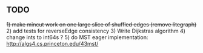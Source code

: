 TODO
----
~~1) make mincut work on one large slice of shuffled edges (remove litegraph)~~
2) add tests for reverseEdge consistency
3) Write Dijkstras algorithm
4) change ints to int64s ?
5) do MST eager implementation: http://algs4.cs.princeton.edu/43mst/
